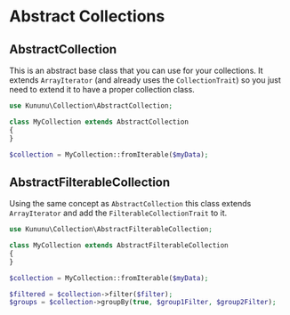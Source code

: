 # Abstract Collections

## AbstractCollection

This is an abstract base class that you can use for your collections. It extends `ArrayIterator` (and already uses
the `CollectionTrait`) so you just need to extend it to have a proper collection class.

```php
use Kununu\Collection\AbstractCollection;

class MyCollection extends AbstractCollection 
{
}

$collection = MyCollection::fromIterable($myData);
```

## AbstractFilterableCollection

Using the same concept as `AbstractCollection` this class extends `ArrayIterator` and add
the `FilterableCollectionTrait` to it.

```php
use Kununu\Collection\AbstractFilterableCollection;

class MyCollection extends AbstractFilterableCollection
{
}

$collection = MyCollection::fromIterable($myData);

$filtered = $collection->filter($filter);
$groups = $collection->groupBy(true, $group1Filter, $group2Filter);
```
